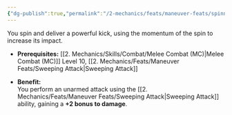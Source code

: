 ```yaml
---
{"dg-publish":true,"permalink":"/2-mechanics/feats/maneuver-feats/spinning-kick/","noteIcon":""}
---
```


You spin and deliver a powerful kick, using the momentum of the spin to increase its impact.

- **Prerequisites:** [[2. Mechanics/Skills/Combat/Melee Combat (MC)\|Melee Combat (MC)]] Level 10, [[2. Mechanics/Feats/Maneuver Feats/Sweeping Attack\|Sweeping Attack]]
    
- **Benefit:**  
    You perform an unarmed attack using the [[2. Mechanics/Feats/Maneuver Feats/Sweeping Attack\|Sweeping Attack]] ability, gaining a **+2 bonus to damage**.